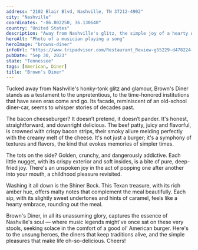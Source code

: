 ```yaml
---
address: "2102 Blair Blvd, Nashville, TN 37212-4902"
city: "Nashville"
coordinates: "-86.802250, 36.130640"
country: "United States"
description: "Away from Nashville's glitz, the simple joy of a hearty American meal"
heroAlt: "Photo of a musician playing a song"
heroImage: "browns-diner"
infoUrl: "https://www.tripadvisor.com/Restaurant_Review-g55229-d478224-Reviews-Brown_s_Diner-Nashville_Davidson_County_Tennessee.html"
pubDate: "Sep 30, 2023"
state: "Tennessee"
tags: [American, Diner]
title: "Brown's Diner"
---
```


Tucked away from Nashville's honky-tonk glitz and glamour, Brown's Diner stands as a testament to the unpretentious, to the time-honored institutions that have seen eras come and go. Its facade, reminiscent of an old-school diner-car, seems to whisper stories of decades past.

The bacon cheeseburger? It doesn’t pretend, it doesn’t pander. It's honest, straightforward, and downright delicious. The beef patty, juicy and flavorful, is crowned with crispy bacon strips, their smoky allure melding perfectly with the creamy melt of the cheese. It's not just a burger; it's a symphony of textures and flavors, the kind that evokes memories of simpler times.

The tots on the side? Golden, crunchy, and dangerously addictive. Each little nugget, with its crispy exterior and soft insides, is a bite of pure, deep-fried joy. There's an unspoken joy in the act of popping one after another into your mouth, a childhood pleasure revisited.

Washing it all down is the Shiner Bock. This Texan treasure, with its rich amber hue, offers malty notes that complement the meal beautifully. Each sip, with its slightly sweet undertones and hints of caramel, feels like a hearty embrace, rounding out the meal.

Brown's Diner, in all its unassuming glory, captures the essence of Nashville's soul — where music legends might've once sat on these very stools, seeking solace in the comfort of a good ol' American burger. Here's to the unsung heroes, the diners that keep traditions alive, and the simple pleasures that make life oh-so-delicious. Cheers!
